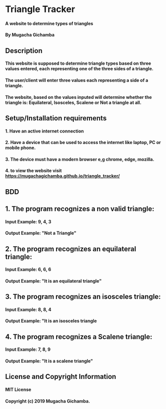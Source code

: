 # Triangle Tracker
#### A website to determine types of triangles
#### By Mugacha Gichamba
## Description
#### This website is supposed to determine triangle types based on three values entered, each representing one of the three sides of a triangle.
#### The user/client will enter three values each representing a side of a triangle.
#### The website, based on the values inputed will determine whether the triangle is: Equilateral, Isosceles, Scalene or Not a triangle at all.
## Setup/Installation requirements
#### 1. Have an active internet connection
#### 2. Have a device that can be used to access the internet like laptop, PC or  mobile phone.
#### 3. The device must have a modern browser e,g chrome, edge, mozilla.
#### 4. to view the website visit https://mugachagichamba.github.io/triangle_tracker/
## BDD
## 1. The program recognizes a non valid triangle:
#### Input Example: 9, 4, 3
#### Output Example: "Not a Triangle"
## 2. The program recognizes an equilateral triangle:
#### Input Example: 6, 6, 6
#### Output Example: "It is an equilateral triangle"
## 3. The program recognizes an isosceles triangle:
#### Input Example: 8, 8, 4
#### Output Example: "It is an isosceles triangle
## 4. The program recognizes a Scalene triangle:
#### Input Example: 7, 8, 9
#### Output Example: "It is a scalene triangle"
## License and Copyright Information
#### MIT License
#### Copyright (c) 2019 Mugacha Gichamba.
